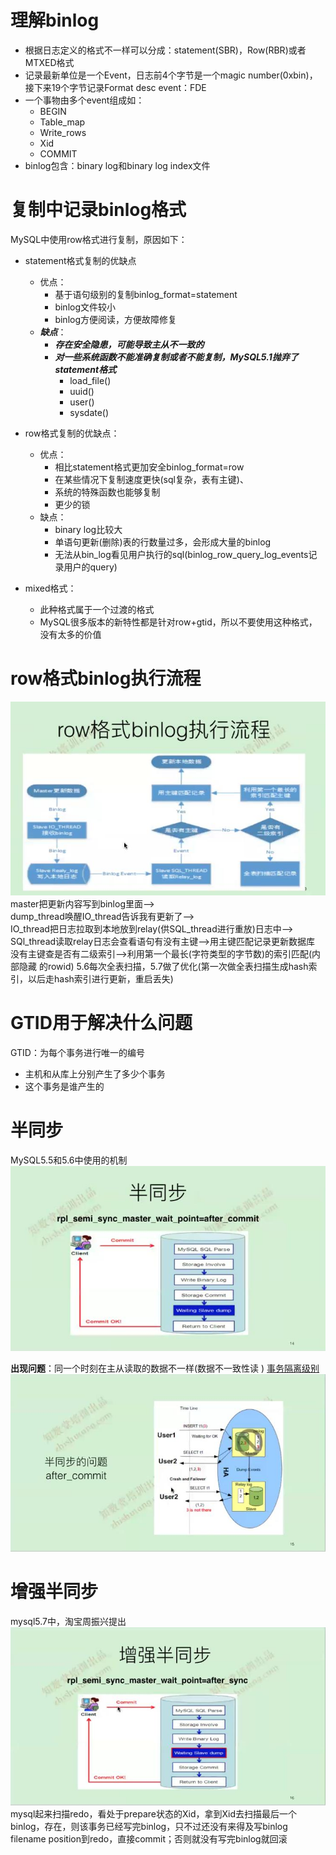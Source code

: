 # 理解binlog

- 根据日志定义的格式不一样可以分成：statement(SBR)，Row(RBR)或者MTXED格式
- 记录最新单位是一个Event，日志前4个字节是一个magic number(0xbin)，接下来19个字节记录Format desc event：FDE
- 一个事物由多个event组成如：
	- BEGIN
	- Table_map
	- Write_rows
	- Xid
	- COMMIT
- binlog包含：binary log和binary log index文件

# 复制中记录binlog格式

MySQL中使用row格式进行复制，原因如下：
- statement格式复制的优缺点
	- 优点：
		- 基于语句级别的复制binlog_format=statement
		- binlog文件较小
		- binlog方便阅读，方便故障修复
	- ***缺点***：
		- ***存在安全隐患，可能导致主从不一致的***
		- ***对一些系统函数不能准确复制或者不能复制，MySQL5.1抛弃了statement格式***
			- load_file()
			- uuid()
			- user()
			- sysdate() 
			
- row格式复制的优缺点：
	- 优点：
		- 相比statement格式更加安全binlog_format=row
		- 在某些情况下复制速度更快(sql复杂，表有主键)、
		- 系统的特殊函数也能够复制
		- 更少的锁
	- 缺点：
		- binary log比较大
		- 单语句更新(删除)表的行数量过多，会形成大量的binlog
		- 无法从bin_log看见用户执行的sql(binlog_row_query_log_events记录用户的query)

- mixed格式：
	- 此种格式属于一个过渡的格式
	- MySQL很多版本的新特性都是针对row+gtid，所以不要使用这种格式，没有太多的价值
	
# row格式binlog执行流程
![](images/复制技术变革1.jpg)  
master把更新内容写到binlog里面-->  
dump_thread唤醒IO_thread告诉我有更新了-->  
IO_thread把日志拉取到本地放到relay(供SQL_thread进行重放)日志中-->  
SQl_thread读取relay日志会查看语句有没有主键-->用主键匹配记录更新数据库  
没有主键查是否有二级索引-->利用第一个最长(字符类型的字节数)的索引匹配(内部隐藏  的rowid)
5.6每次全表扫描，5.7做了优化(第一次做全表扫描生成hash索引，以后走hash索引进行更新，重启丢失)   

# GTID用于解决什么问题

GTID：为每个事务进行唯一的编号  
- 主机和从库上分别产生了多少个事务 
- 这个事务是谁产生的


# 半同步

MySQL5.5和5.6中使用的机制  
![](images/复制技术变革2.jpg)  



**出现问题**：同一个时刻在主从读取的数据不一样(数据不一致性读 ) [事务隔离级别](https://blog.csdn.net/qq_34569497/article/details/79064208)  
![](images/复制技术变革3.jpg) 

# 增强半同步
mysql5.7中，淘宝周振兴提出  
![](images/复制技术变革4.jpg)  
mysql起来扫描redo，看处于prepare状态的Xid，拿到Xid去扫描最后一个binlog，存在，则该事务已经写完binlog，只不过还没有来得及写binlog filename position到redo，直接commit；否则就没有写完binlog就回滚